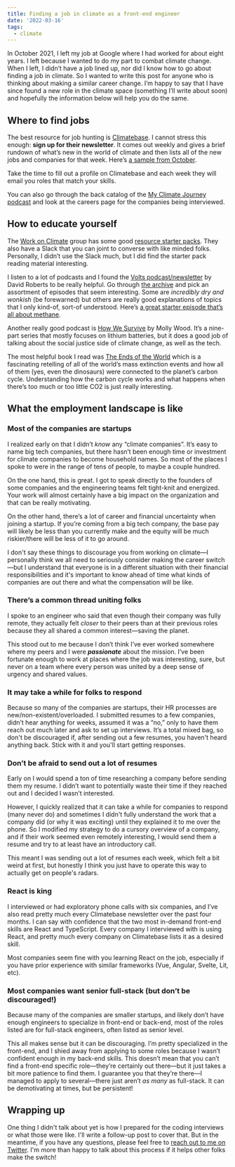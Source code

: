 ```yaml
---
title: Finding a job in climate as a front-end engineer
date: '2022-03-16'
tags:
  - climate
---
```


In October 2021, I left my job at Google where I had worked for about eight years. I left because I wanted to do my part to combat climate change. When I left, I didn’t have a job lined up, nor did I know how to go about finding a job in climate. So I wanted to write this post for anyone who is thinking about making a similar career change. I’m happy to say that I have since found a new role in the climate space (something I’ll write about soon) and hopefully the information below will help you do the same.

## Where to find jobs

The best resource for job hunting is [Climatebase](https://climatebase.org/). I cannot stress this enough: **sign up for their newsletter**. It comes out weekly and gives a brief rundown of what’s new in the world of climate and then lists all of the new jobs and companies for that week. Here’s [a sample from October](https://preview.mailerlite.com/k6w5m4).

Take the time to fill out a profile on Climatebase and each week they will email you roles that match your skills.

You can also go through the back catalog of the [My Climate Journey podcast](https://www.mcjcollective.com/media/podcast) and look at the careers page for the companies being interviewed.

## How to educate yourself

The [Work on Climate](http://workonclimate.org/) group has some good [resource starter packs](http://workonclimate.org/resources/). They also have a Slack that you can joint to converse with like minded folks. Personally, I didn’t use the Slack much, but I did find the starter pack reading material interesting.

I listen to a lot of podcasts and I found the [Volts podcast/newsletter](https://www.volts.wtf/) by David Roberts to be really helpful. Go through [the archive](https://www.volts.wtf/archive?sort=new) and pick an assortment of episodes that seem interesting. Some are _incredibly dry and wonkish_ (be forewarned) but others are really good explanations of topics that I only kind-of, sort-of understood. Here’s [a great starter episode that’s all about methane](https://www.volts.wtf/p/volts-podcast-all-about-methane-with?s=r).

Another really good podcast is [How We Survive](https://podcasts.apple.com/us/podcast/how-we-survive/id1586892518) by Molly Wood. It’s a nine-part series that mostly focuses on lithium batteries, but it does a good job of talking about the social justice side of climate change, as well as the tech.

The most helpful book I read was [The Ends of the World](https://www.goodreads.com/book/show/32075449-the-ends-of-the-world) which is a fascinating retelling of all of the world’s mass extinction events and how all of them (yes, even the dinosaurs) were connected to the planet’s carbon cycle. Understanding how the carbon cycle works and what happens when there’s too much or too little CO2 is just really interesting.

## What the employment landscape is like

### Most of the companies are startups

I realized early on that I didn’t _know_ any “climate companies”. It’s easy to name big tech companies, but there hasn’t been enough time or investment for climate companies to become household names. So most of the places I spoke to were in the range of tens of people, to maybe a couple hundred.

On the one hand, this is great. I got to speak directly to the founders of some companies and the engineering teams felt tight-knit and energized. Your work will almost certainly have a big impact on the organization and that can be really motivating.

On the other hand, there’s a lot of career and financial uncertainty when joining a startup. If you’re coming from a big tech company, the base pay will likely be less than you currently make and the equity will be much riskier/there will be less of it to go around.

I don't say these things to discourage you from working on climate—I personally think we all need to seriously consider making the career switch—but I understand that everyone is in a different situation with their financial responsibilities and it's important to know ahead of time what kinds of companies are out there and what the compensation will be like.

### There’s a common thread uniting folks

I spoke to an engineer who said that even though their company was fully remote, they actually felt _closer_ to their peers than at their previous roles because they all shared a common interest—saving the planet.

This stood out to me because I don’t think I’ve ever worked somewhere where my peers and I were **_passionate_** about the mission. I’ve been fortunate enough to work at places where the job was interesting, sure, but never on a team where every person was united by a deep sense of urgency and shared values.

### It may take a while for folks to respond

Because so many of the companies are startups, their HR processes are new/non-existent/overloaded. I submitted resumes to a few companies, didn’t hear anything for weeks, assumed it was a “no,” only to have them reach out much later and ask to set up interviews. It’s a total mixed bag, so don't be discouraged if, after sending out a few resumes, you haven't heard anything back. Stick with it and you'll start getting responses.

### Don’t be afraid to send out a lot of resumes

Early on I would spend a ton of time researching a company before sending them my resume. I didn’t want to potentially waste their time if they reached out and I decided I wasn’t interested.

However, I quickly realized that it can take a while for companies to respond (many never do) and sometimes I didn't fully understand the work that a company did (or why it was exciting) until they explained it to me over the phone. So I modified my strategy to do a cursory overview of a company, and if their work seemed even remotely interesting, I would send them a resume and try to at least have an introductory call.

This meant I was sending out a lot of resumes each week, which felt a bit weird at first, but honestly I think you just have to operate this way to actually get on people's radars.

### React is king

I interviewed or had exploratory phone calls with six companies, and I’ve also read pretty much every Climatebase newsletter over the past four months. I can say with confidence that the two most in-demand front-end skills are React and TypeScript. Every company I interviewed with is using React, and pretty much every company on Climatebase lists it as a desired skill.

Most companies seem fine with you learning React on the job, especially if you have prior experience with similar frameworks (Vue, Angular, Svelte, Lit, etc).

### Most companies want senior full-stack (but don’t be discouraged!)

Because many of the companies are smaller startups, and likely don’t have enough engineers to specialize in front-end or back-end, most of the roles listed are for full-stack engineers, often listed as senior level.

This all makes sense but it can be discouraging. I’m pretty specialized in the front-end, and I shied away from applying to some roles because I wasn’t confident enough in my back-end skills. This doesn’t mean that you can’t find a front-end specific role—they’re certainly out there—but it just takes a bit more patience to find them. I guarantee you that they’re there—I managed to apply to several—there just aren’t _as many_ as full-stack. It can be demotivating at times, but be persistent!

## Wrapping up

One thing I didn't talk about yet is how I prepared for the coding interviews or what those were like. I'll write a follow-up post to cover that. But in the meantime, if you have any questions, please feel free to [reach out to me on Twitter](https://twitter.com/rob_dodson). I'm more than happy to talk about this process if it helps other folks make the switch!
